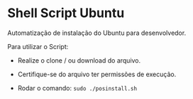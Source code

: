 # Shell Script Ubuntu

Automatização de instalação do Ubuntu para desenvolvedor.

Para utilizar o Script:

* Realize o clone / ou download do arquivo.

* Certifique-se do arquivo ter permissões de execução.

* Rodar o comando: `sudo ./posinstall.sh`
